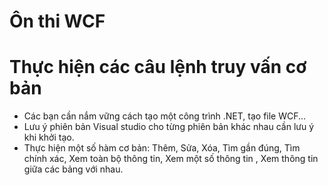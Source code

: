 # Ôn thi WCF
# Thực hiện các câu lệnh truy vấn cơ bản
- Các bạn cần nắm vững cách tạo một công trình .NET, tạo file WCF...
- Lưu ý phiên bản Visual studio cho từng phiên bản khác nhau cần lưu ý khi khởi tạo.
- Thực hiện một số hàm cơ bản: Thêm, Sửa, Xóa, Tìm gần đúng, Tìm chính xác, Xem toàn bộ thông tin, Xem một số thông tin , Xem thông tin giữa các bảng với nhau.
